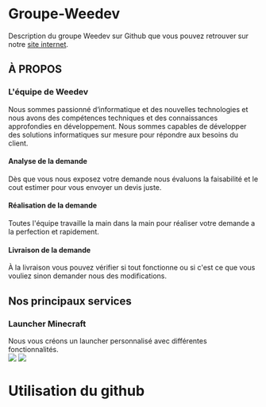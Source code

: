 # Groupe-Weedev
Description du groupe Weedev sur Github que vous pouvez retrouver sur notre <a href="https://www.weedev.eu/">site internet</a>.<br>
## À PROPOS
### L'équipe de Weedev
Nous sommes passionné d‘informatique et des nouvelles technologies et nous avons des compétences techniques et des connaissances approfondies en développement. Nous sommes capables de développer des solutions informatiques sur mesure pour répondre aux besoins du client.
#### Analyse de la demande
Dès que vous nous exposez votre demande nous évaluons la faisabilité et le cout estimer pour vous envoyer un devis juste.

#### Réalisation de la demande
Toutes l'équipe travaille la main dans la main pour réaliser votre demande a la perfection et rapidement.

#### Livraison de la demande
À la livraison vous pouvez vérifier si tout fonctionne ou si c'est ce que vous vouliez sinon demander nous des modifications.
## Nos principaux services
### Launcher Minecraft
Nous vous créons un launcher personnalisé avec différentes fonctionnalités.
<br>
<img src="https://i0.wp.com/www.weedev.eu/wp-content/uploads/2022/12/launcher_connect_full2.jpg" />
<img src="https://i0.wp.com/www.weedev.eu/wp-content/uploads/2022/12/Echelon-Launcher.jpg" />
# Utilisation du github
